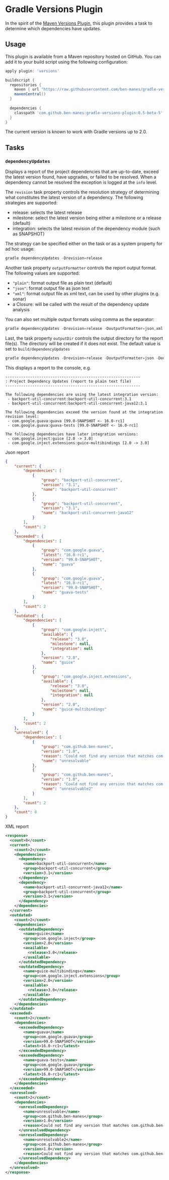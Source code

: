 # Gradle Versions Plugin

In the spirit of the [Maven Versions Plugin](http://mojo.codehaus.org/versions-maven-plugin/), 
this plugin provides a task to determine which dependencies have updates.

## Usage

This plugin is available from a Maven repository hosted on GitHub. You can add it to your build script using
the following configuration:

```groovy
apply plugin: 'versions'

buildscript {
  repositories {
    maven { url "https://raw.githubusercontent.com/ben-manes/gradle-versions-plugin/mvnrepo/" }
    mavenCentral()
  }
  
  dependencies {
    classpath 'com.github.ben-manes:gradle-versions-plugin:0.5-beta-5'
  }
}
```
The current version is known to work with Gradle versions up to 2.0.

## Tasks

### `dependencyUpdates`

Displays a report of the project dependencies that are up-to-date, exceed the latest version found,
have upgrades, or failed to be resolved. When a dependency cannot be resolved the exception is
logged at the `info` level.

The `revision` task property controls the resolution strategy of determining what constitutes the
latest version of a dependency. The following strategies are supported:

  * release: selects the latest release
  * milestone: select the latest version being either a milestone or a release (default)
  * integration: selects the latest revision of the dependency module (such as SNAPSHOT)

The strategy can be specified either on the task or as a system property for ad hoc usage:

```groovy
gradle dependencyUpdates -Drevision=release
```

Another task property `outputFormatter` controls the report output format. The following values are supported:

  * `"plain"`: format output file as plain text (default)
  * `"json"`: format output file as json text
  * `"xml"`: format output file as xml text, can be used by other plugins (e.g. sonar)
  * a Closure: will be called with the result of the dependency update analysis

You can also set multiple output formats using comma as the separator:

```groovy
gradle dependencyUpdates -Drevision=release -DoutputFormatter=json,xml
```

Last, the task property `outputDir` controls the output directory for the report  file(s). The directory will be created if it does not exist.
The default value is set to `build/dependencyUpdates`

```groovy
gradle dependencyUpdates -Drevision=release -DoutputFormatter=json -DoutputDir=/any/path/with/permission
```

This displays a report to the console, e.g.

```
------------------------------------------------------------
: Project Dependency Updates (report to plain text file)
------------------------------------------------------------

The following dependencies are using the latest integration version:
 - backport-util-concurrent:backport-util-concurrent:3.1
 - backport-util-concurrent:backport-util-concurrent-java12:3.1

The following dependencies exceed the version found at the integration revision level:
 - com.google.guava:guava [99.0-SNAPSHOT <- 16.0-rc1]
 - com.google.guava:guava-tests [99.0-SNAPSHOT <- 16.0-rc1]

The following dependencies have later integration versions:
 - com.google.inject:guice [2.0 -> 3.0]
 - com.google.inject.extensions:guice-multibindings [2.0 -> 3.0]
```

Json report
```json
{
    "current": {
        "dependencies": [
            {
                "group": "backport-util-concurrent",
                "version": "3.1",
                "name": "backport-util-concurrent"
            },
            {
                "group": "backport-util-concurrent",
                "version": "3.1",
                "name": "backport-util-concurrent-java12"
            }
        ],
        "count": 2
    },
    "exceeded": {
        "dependencies": [
            {
                "group": "com.google.guava",
                "latest": "16.0-rc1",
                "version": "99.0-SNAPSHOT",
                "name": "guava"
            },
            {
                "group": "com.google.guava",
                "latest": "16.0-rc1",
                "version": "99.0-SNAPSHOT",
                "name": "guava-tests"
            }
        ],
        "count": 2
    },
    "outdated": {
        "dependencies": [
            {
                "group": "com.google.inject",
                "available": {
                    "release": "3.0",
                    "milestone": null,
                    "integration": null
                },
                "version": "2.0",
                "name": "guice"
            },
            {
                "group": "com.google.inject.extensions",
                "available": {
                    "release": "3.0",
                    "milestone": null,
                    "integration": null
                },
                "version": "2.0",
                "name": "guice-multibindings"
            }
        ],
        "count": 2
    },
    "unresolved": {
        "dependencies": [
            {
                "group": "com.github.ben-manes",
                "version": "1.0",
                "reason": "Could not find any version that matches com.github.ben-manes:unresolvable:latest.milestone.",
                "name": "unresolvable"
            },
            {
                "group": "com.github.ben-manes",
                "version": "1.0",
                "reason": "Could not find any version that matches com.github.ben-manes:unresolvable2:latest.milestone.",
                "name": "unresolvable2"
            }
        ],
        "count": 2
    },
    "count": 8
}
```

XML report
```xml
<response>
  <count>8</count>
  <current>
    <count>2</count>
    <dependencies>
      <dependency>
        <name>backport-util-concurrent</name>
        <group>backport-util-concurrent</group>
        <version>3.1</version>
      </dependency>
      <dependency>
        <name>backport-util-concurrent-java12</name>
        <group>backport-util-concurrent</group>
        <version>3.1</version>
      </dependency>
    </dependencies>
  </current>
  <outdated>
    <count>2</count>
    <dependencies>
      <outdatedDependency>
        <name>guice</name>
        <group>com.google.inject</group>
        <version>2.0</version>
        <available>
          <release>3.0</release>
        </available>
      </outdatedDependency>
      <outdatedDependency>
        <name>guice-multibindings</name>
        <group>com.google.inject.extensions</group>
        <version>2.0</version>
        <available>
          <release>3.0</release>
        </available>
      </outdatedDependency>
    </dependencies>
  </outdated>
  <exceeded>
    <count>2</count>
    <dependencies>
      <exceededDependency>
        <name>guava</name>
        <group>com.google.guava</group>
        <version>99.0-SNAPSHOT</version>
        <latest>16.0-rc1</latest>
      </exceededDependency>
      <exceededDependency>
        <name>guava-tests</name>
        <group>com.google.guava</group>
        <version>99.0-SNAPSHOT</version>
        <latest>16.0-rc1</latest>
      </exceededDependency>
    </dependencies>
  </exceeded>
  <unresolved>
    <count>2</count>
    <dependencies>
      <unresolvedDependency>
        <name>unresolvable</name>
        <group>com.github.ben-manes</group>
        <version>1.0</version>
        <reason>Could not find any version that matches com.github.ben-manes:unresolvable:latest.release.</reason>
      </unresolvedDependency>
      <unresolvedDependency>
        <name>unresolvable2</name>
        <group>com.github.ben-manes</group>
        <version>1.0</version>
        <reason>Could not find any version that matches com.github.ben-manes:unresolvable2:latest.release.</reason>
      </unresolvedDependency>
    </dependencies>
  </unresolved>
</response>
```

